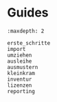 # Guides

```{toctree}
:maxdepth: 2

erste_schritte
import
umziehen
ausleihe
ausmustern
kleinkram
inventur
lizenzen
reporting
```
